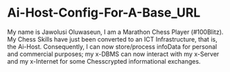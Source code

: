 # Ai-Host-Config-For-A-Base_URL
My name is Jawolusi Oluwaseun, I am a Marathon Chess Player (#100Blitz). My Chess Skills have just been converted to an ICT Infrastructure, that is, the Ai-Host. 
Consequently, I can now store/process infoData for personal and commercial purposes; my x-DBMS can now interact with my x-Server and my x-Internet for some Chesscrypted informational exchanges. 
